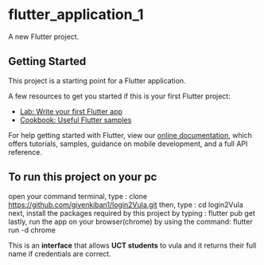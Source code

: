 # flutter_application_1

A new Flutter project.

## Getting Started

This project is a starting point for a Flutter application.

A few resources to get you started if this is your first Flutter project:

- [Lab: Write your first Flutter app](https://flutter.dev/docs/get-started/codelab)
- [Cookbook: Useful Flutter samples](https://flutter.dev/docs/cookbook)

For help getting started with Flutter, view our
[online documentation](https://flutter.dev/docs), which offers tutorials,
samples, guidance on mobile development, and a full API reference.

## To run this project on your pc

open your command terminal, type : clone https://github.com/givenkiban1/login2Vula.git
then, type : cd login2Vula
next, install the packages required by this project by typing : flutter pub get
lastly, run the app on your browser(chrome) by using the command: flutter run -d chrome


This is an **interface** that allows **UCT students** to vula and it returns their full name if credentials are correct.
